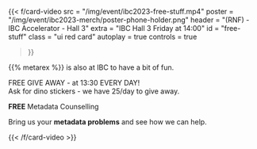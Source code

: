 <!-- --- card -------------------------------------------------------------  -->

{{< f/card-video
      src         =  "/img/event/ibc2023-free-stuff.mp4"
      poster      =  "/img/event/ibc2023-merch/poster-phone-holder.png"
      header      =  "(RNF) - IBC Accelerator - Hall 3"
      extra       =  "IBC Hall 3 Friday at 14:00"
      id          =  "free-stuff"
      class       =  "ui red card"
      autoplay  = true
      controls  = true
 >}}

{{% metarex %}} is also at IBC to have a bit of fun.

<div class="ui red message"><div class="header">FREE GIVE AWAY - at 13:30 EVERY DAY!</div></div>
<div class="ui orange message">Ask for dino stickers - we have 25/day to give away.</div>
<div class="ui green message">
  <p><strong>FREE</strong> Metadata Counselling</p>
  <p>Bring us your <strong>metadata problems</strong> and see how we can help.</p>
</div>

{{< /f/card-video >}}
